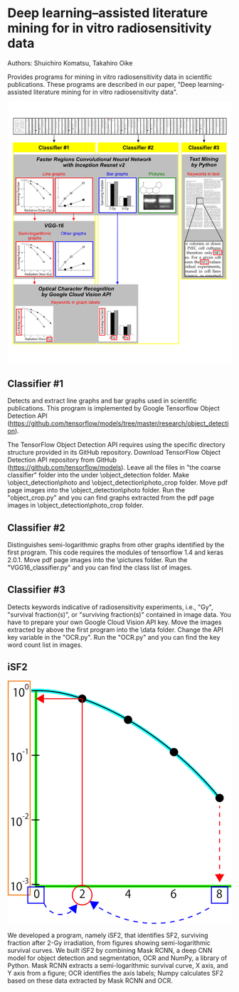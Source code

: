 ﻿# Deep learning–assisted literature mining for in vitro radiosensitivity data
Authors: Shuichiro Komatsu, Takahiro Oike

Provides programs for mining in vitro radiosensitivity data in scientific publications. These programs are described in our paper, "Deep learning-assisted literature mining for in vitro radiosensitivity data".

![overview_figure1](https://github.com/shuichirokomatsu/Literature_Mining-Radiosensitivity/blob/master/Figure1.png)

## Classifier #1 
Detects and extract line graphs and bar graphs used in scientific publications. This program is implemented by Google Tensorflow Object Detection API (https://github.com/tensorflow/models/tree/master/research/object_detection). 

The TensorFlow Object Detection API requires using the specific directory structure provided in its GitHub repository. Download TensorFlow Object Detection API repository from GitHub (https://github.com/tensorflow/models). Leave all the files in "the coarse classifier" folder into the under \object_detection folder. Make \object_detection\photo and \object_detection\photo_crop folder. Move pdf page images into the \object_detection\photo folder. Run the "object_crop.py" and you can find graphs extracted from the pdf page images in \object_detection\photo_crop folder.

## Classifier #2
Distinguishes semi-logarithmic graphs from other graphs identified by the first program. This code requires the modules of tensorflow 1.4 and keras 2.0.1.
Move pdf page images into the \pictures folder. Run the "VGG16_classifier.py" and you can find the class list of images.

## Classifier #3
Detects keywords indicative of radiosensitivity experiments, i.e., "Gy", "survival fraction(s)", or "surviving fraction(s)" contained in image data. You have to prepare your own Google Cloud Vision API key. 
Move the images extracted by above the first program into the \data folder. Change the API key variable in the "OCR.py". Run the "OCR.py" and you can find the key word count list in images.

## iSF2

![overview_iSF2](https://github.com/shuichirokomatsu/Literature_Mining-Radiosensitivity/blob/master/iSF2_overview.png)

We developed a program, namely iSF2, that identifies SF2, surviving fraction after 2-Gy irradiation, from figures showing semi-logarithmic survival curves. We built iSF2 by combining Mask RCNN, a deep CNN model for object detection and segmentation, OCR and NumPy, a library of Python. Mask RCNN extracts a semi-logarithmic survival curve, X axis, and Y axis from a figure; OCR identifies the axis labels; Numpy calculates SF2 based on these data extracted by Mask RCNN and OCR.